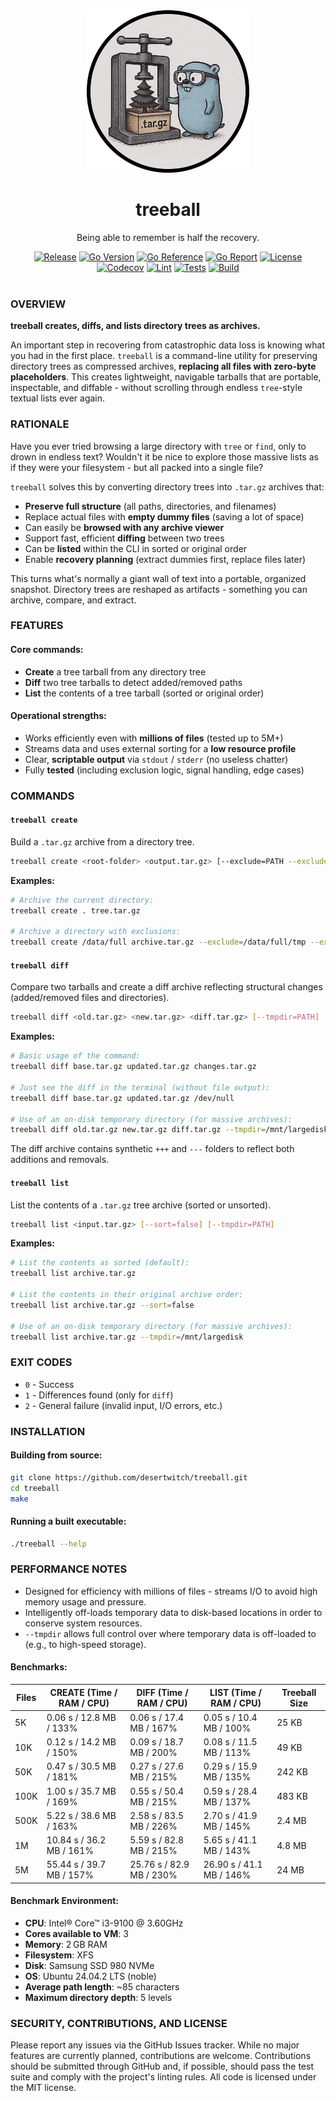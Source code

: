 <div align="center">
    <img alt="Logo" src="assets/treeball.png" width="260">
    <h1>treeball</h1>
    <p>Being able to remember is half the recovery.</p>
</div>

<div align="center">
    <a href="https://github.com/desertwitch/treeball/releases"><img alt="Release" src="https://img.shields.io/github/release/desertwitch/treeball.svg"></a>
    <a href="https://go.dev/"><img alt="Go Version" src="https://img.shields.io/badge/Go-%3E%3D%201.24.1-%23007d9c"></a>
    <a href="https://pkg.go.dev/github.com/desertwitch/treeball"><img alt="Go Reference" src="https://pkg.go.dev/badge/github.com/desertwitch/treeball.svg"></a>
    <a href="https://goreportcard.com/report/github.com/desertwitch/treeball"><img alt="Go Report" src="https://goreportcard.com/badge/github.com/desertwitch/treeball"></a>
    <a href="./LICENSE"><img alt="License" src="https://img.shields.io/github/license/desertwitch/treeball"></a>
    <br>
    <a href="https://app.codecov.io/gh/desertwitch/treeball"><img alt="Codecov" src="https://codecov.io/github/desertwitch/treeball/graph/badge.svg?token=5CR32ES41N"></a>
    <a href="https://github.com/desertwitch/treeball/actions/workflows/golangci-lint.yml"><img alt="Lint" src="https://github.com/desertwitch/treeball/actions/workflows/golangci-lint.yml/badge.svg"></a>
    <a href="https://github.com/desertwitch/treeball/actions/workflows/golang-tests.yml"><img alt="Tests" src="https://github.com/desertwitch/treeball/actions/workflows/golang-tests.yml/badge.svg"></a>
    <a href="https://github.com/desertwitch/treeball/actions/workflows/golang-build.yml"><img alt="Build" src="https://github.com/desertwitch/treeball/actions/workflows/golang-build.yml/badge.svg"></a>
</div><br>

### OVERVIEW

**treeball creates, diffs, and lists directory trees as archives.**

An important step in recovering from catastrophic data loss is knowing what you had in the first place. `treeball` is a command-line utility for preserving directory trees as compressed archives, **replacing all files with zero-byte placeholders**. This creates lightweight, navigable tarballs that are portable, inspectable, and diffable - without scrolling through endless `tree`-style textual lists ever again.

### RATIONALE

Have you ever tried browsing a large directory with `tree` or `find`, only to drown in endless text? Wouldn't it be nice to explore those massive lists as if they were your filesystem - but all packed into a single file?

`treeball` solves this by converting directory trees into `.tar.gz` archives that:

- **Preserve full structure** (all paths, directories, and filenames)
- Replace actual files with **empty dummy files** (saving a lot of space)
- Can easily be **browsed with any archive viewer**
- Support fast, efficient **diffing** between two trees
- Can be **listed** within the CLI in sorted or original order
- Enable **recovery planning** (extract dummies first, replace files later)

This turns what's normally a giant wall of text into a portable, organized snapshot.
Directory trees are reshaped as artifacts - something you can archive, compare, and extract.

### FEATURES

#### Core commands:
- **Create** a tree tarball from any directory tree
- **Diff** two tree tarballs to detect added/removed paths
- **List** the contents of a tree tarball (sorted or original order)

#### Operational strengths:
- Works efficiently even with **millions of files** (tested up to 5M+)
- Streams data and uses external sorting for a **low resource profile**
- Clear, **scriptable output** via `stdout` / `stderr` (no useless chatter)
- Fully **tested** (including exclusion logic, signal handling, edge cases)

### COMMANDS

#### `treeball create`

Build a `.tar.gz` archive from a directory tree.

```bash
treeball create <root-folder> <output.tar.gz> [--exclude=PATH --exclude=PATH...]
```

**Examples:**

```bash
# Archive the current directory:
treeball create . tree.tar.gz

# Archive a directory with exclusions:
treeball create /data/full archive.tar.gz --exclude=/data/full/tmp --exclude=/data/full/.git
```

#### `treeball diff`

Compare two tarballs and create a diff archive reflecting structural changes (added/removed files and directories).

```bash
treeball diff <old.tar.gz> <new.tar.gz> <diff.tar.gz> [--tmpdir=PATH]
```

**Examples:**

```bash
# Basic usage of the command:
treeball diff base.tar.gz updated.tar.gz changes.tar.gz

# Just see the diff in the terminal (without file output):
treeball diff base.tar.gz updated.tar.gz /dev/null

# Use of an on-disk temporary directory (for massive archives):
treeball diff old.tar.gz new.tar.gz diff.tar.gz --tmpdir=/mnt/largedisk
```

The diff archive contains synthetic `+++` and `---` folders to reflect both additions and removals.

#### `treeball list`

List the contents of a `.tar.gz` tree archive (sorted or unsorted).

```bash
treeball list <input.tar.gz> [--sort=false] [--tmpdir=PATH]
```

**Examples:**

```bash
# List the contents as sorted (default):
treeball list archive.tar.gz

# List the contents in their original archive order:
treeball list archive.tar.gz --sort=false

# Use of an on-disk temporary directory (for massive archives):
treeball list archive.tar.gz --tmpdir=/mnt/largedisk
```

### EXIT CODES
  - `0` - Success
  - `1` - Differences found (only for `diff`)
  - `2` - General failure (invalid input, I/O errors, etc.)

### INSTALLATION

#### Building from source:

```bash
git clone https://github.com/desertwitch/treeball.git
cd treeball
make
```

#### Running a built executable:

```bash
./treeball --help
```

### PERFORMANCE NOTES

- Designed for efficiency with millions of files - streams I/O to avoid high memory usage and pressure.
- Intelligently off-loads temporary data to disk-based locations in order to conserve system resources.
- `--tmpdir` allows full control over where temporary data is off-loaded to (e.g., to high-speed storage).

#### Benchmarks:

| Files     | CREATE (Time / RAM / CPU)  | DIFF (Time / RAM / CPU)  | LIST (Time / RAM / CPU)  | Treeball Size |
|-----------|----------------------------|--------------------------|--------------------------|---------------|
| 5K        | 0.06 s / 12.8 MB / 133%    | 0.06 s / 17.4 MB / 167%  | 0.05 s / 10.4 MB / 100%  | 25 KB         |
| 10K       | 0.12 s / 14.2 MB / 150%    | 0.09 s / 18.7 MB / 200%  | 0.08 s / 11.5 MB / 113%  | 49 KB         |
| 50K       | 0.47 s / 30.5 MB / 181%    | 0.27 s / 27.6 MB / 215%  | 0.29 s / 15.9 MB / 135%  | 242 KB        |
| 100K      | 1.00 s / 35.7 MB / 169%    | 0.55 s / 50.4 MB / 215%  | 0.59 s / 28.4 MB / 137%  | 483 KB        |
| 500K      | 5.22 s / 38.6 MB / 163%    | 2.58 s / 83.5 MB / 226%  | 2.70 s / 41.9 MB / 145%  | 2.4 MB        |
| 1M        | 10.84 s / 36.2 MB / 161%   | 5.59 s / 82.8 MB / 215%  | 5.65 s / 41.1 MB / 143%  | 4.8 MB        |
| 5M        | 55.44 s / 39.7 MB / 157%   | 25.76 s / 82.9 MB / 230% | 26.90 s / 41.1 MB / 146% | 24 MB         |

#### Benchmark Environment:

- **CPU**: Intel® Core™ i3-9100 @ 3.60GHz
- **Cores available to VM**: 3
- **Memory**: 2 GB RAM
- **Filesystem**: XFS
- **Disk**: Samsung SSD 980 NVMe
- **OS**: Ubuntu 24.04.2 LTS (noble) 
- **Average path length**: ~85 characters
- **Maximum directory depth**: 5 levels

### SECURITY, CONTRIBUTIONS, AND LICENSE

Please report any issues via the GitHub Issues tracker. While no major features are currently planned, contributions are welcome. Contributions should be submitted through GitHub and, if possible, should pass the test suite and comply with the project's linting rules. All code is licensed under the MIT license.
